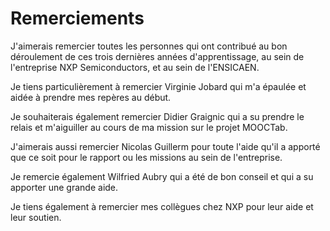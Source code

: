 # Remerciements

J'aimerais remercier toutes les personnes qui ont contribué au bon déroulement de ces trois dernières années d'apprentissage, au sein de l'entreprise NXP Semiconductors, et au sein de l'ENSICAEN.

Je tiens particulièrement à remercier Virginie Jobard qui m'a épaulée et aidée à prendre mes repères au début.

Je souhaiterais également remercier Didier Graignic qui a su prendre le relais et m'aiguiller au cours de ma mission sur le projet MOOCTab.

J'aimerais aussi remercier Nicolas Guillerm pour toute l'aide qu'il a apporté que ce soit pour le rapport ou les missions au sein de l'entreprise.

Je remercie également Wilfried Aubry qui a été de bon conseil et qui a su apporter une grande aide.

Je tiens également à remercier mes collègues chez NXP pour leur aide et leur soutien.
